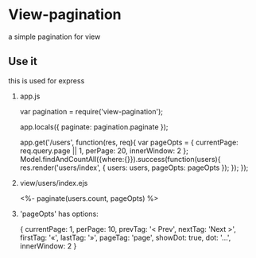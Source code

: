 View-pagination
===============
  a simple pagination for view

## Use it
  this is used for express


1. app.js

      var pagination = require('view-pagination');

      app.locals({
        paginate: pagination.paginate
      });

      app.get('/users', function(res, req){
        var pageOpts = {
          currentPage: req.query.page || 1,
          perPage: 20,
          innerWindow: 2
        };
        Model.findAndCountAll({where:{}}).success(function(users){
          res.render('users/index', { users: users, pageOpts: pageOpts });
        });
      });


2. view/users/index.ejs

      <%- paginate(users.count, pageOpts) %>


3. 'pageOpts' has options:


      {
        currentPage: 1,
        perPage: 10,
        prevTag: '&lt; Prev',
        nextTag: 'Next &gt;',
        firstTag: '&laquo;',
        lastTag: '&raquo;',
        pageTag: 'page',
        showDot: true,
        dot: '...',
        innerWindow: 2
      }



